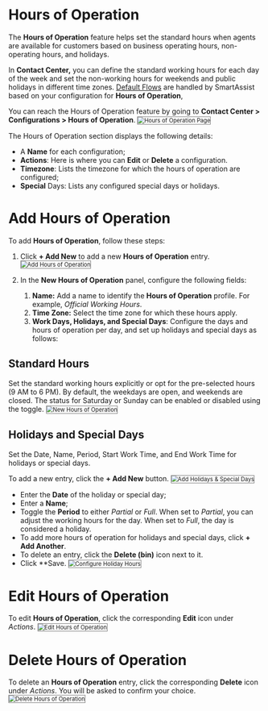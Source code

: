 # **Hours of Operation**

The **Hours of Operation** feature helps set the standard hours when agents are available for customers based on business operating hours, non-operating hours, and holidays.

In **Contact Center,** you can define the standard working hours for each day of the week and set the non-working hours for weekends and public holidays in different time zones.  [Default Flows](https://docs.kore.ai/smartassist/default-agent-flows/default-flows-2/) are handled by SmartAssist based on your configuration for **Hours of Operation**,

You can reach the Hours of Operation feature by going to **Contact Center > Configurations > Hours of Operation**.
<img src="../images/hours-of-operation-page.png" alt="
Hours of Operation Page" title="Hours of Operation Page" style="border: 1px solid gray; zoom:80%;">

The Hours of Operation section displays the following details:

* A **Name** for each configuration;
* **Actions**: Here is where you can **Edit** or **Delete** a configuration.
* **Timezone**: Lists the timezone for which the hours of operation are configured;
* **Special** Days: Lists any configured special days or holidays.

# Add Hours of Operation

To add **Hours of Operation**, follow these steps:

1. Click **+ Add New** to add a new **Hours of Operation** entry.
<img src="../images/add-new.png" alt="
Add Hours of Operation" title="Add Hours of Operation" style="border: 1px solid gray; zoom:80%;">

2. In the **New Hours of Operation** panel, configure the following fields:
    1. **Name:** Add a name to identify the **Hours of Operation** profile. For example, _Official Working Hours_.
    2. **Time Zone:** Select the time zone for which these hours apply.
    3. **Work Days, Holidays, and Special Days**: Configure the days and hours of operation per day, and set up holidays and special days as follows:

## Standard Hours

Set the standard working hours explicitly or opt for the pre-selected hours (9 AM to 6 PM). By default, the weekdays are open, and weekends are closed. The status for Saturday or Sunday can be enabled or disabled using the toggle.
<img src="../images/new-hours-of-operation.png" alt="
New Hours of Operation" title="New Hours of Operation" style="border: 1px solid gray; zoom:80%;">

## Holidays and Special Days

Set the Date, Name, Period, Start Work Time, and End Work Time for holidays or special days.

To add a new entry, click the **+ Add New** button.
<img src="../images/holidays-and-special-days.png" alt="
Add Holidays & Special Days" title="Add Holidays & Special Days" style="border: 1px solid gray; zoom:80%;">
* Enter the **Date** of the holiday or special day;
* Enter a **Name**;
* Toggle the **Period** to either _Partial_ or _Full_. When set to _Partial_, you can adjust the working hours for the day. When set to _Full_, the day is considered a holiday.
* To add more hours of operation for holidays and special days, click **+ Add Another**.
* To delete an entry, click the **Delete (bin)** icon next to it.
* Click **Save.
<img src="../images/configure-holiday-hours.png" alt="
Configure Holiday Hours" title="Configure Holiday Hours" style="border: 1px solid gray; zoom:80%;">

# Edit Hours of Operation

To edit **Hours of Operation**, click the corresponding **Edit** icon under _Actions_.
<img src="../images/edit-button.png" alt="
Edit Hours of Operation" title="Edit Hours of Operation" style="border: 1px solid gray; zoom:80%;">

# Delete Hours of Operation

To delete an **Hours of Operation** entry, click the corresponding **Delete** icon under _Actions_. You will be asked to confirm your choice.
<img src="../images/delete-button.png" alt="
Delete Hours of Operation" title="Delete Hours of Operation" style="border: 1px solid gray; zoom:80%;">